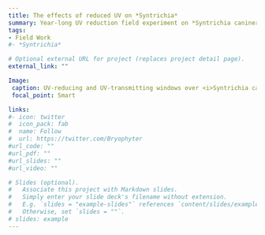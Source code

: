 ```yaml
---
title: The effects of reduced UV on *Syntrichia*
summary: Year-long UV reduction field experiment on *Syntrichia caninervis* in the Mojave Desert
tags:
- Field Work
#- *Syntrichia*

# Optional external URL for project (replaces project detail page).
external_link: ""

Image: 
 caption: UV-reducing and UV-transmitting windows over <i>Syntrichia caninervis</i> cushions in the Mojave Desert.  
 focal_point: Smart

links:
#- icon: twitter
#  icon_pack: fab
#  name: Follow
#  url: https://twitter.com/Bryophyter
#url_code: ""
#url_pdf: ""
#url_slides: ""
#url_video: ""

# Slides (optional).
#   Associate this project with Markdown slides.
#   Simply enter your slide deck's filename without extension.
#   E.g. `slides = "example-slides"` references `content/slides/example-slides.md`.
#   Otherwise, set `slides = ""`.
# slides: example
---
```



